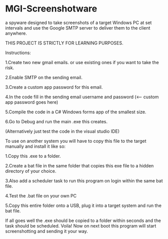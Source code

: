 # MGI-Screenshotware
a spyware designed to take screenshots of a target Windows PC at set intervals and use the Google SMTP server to deliver them to the client anywhere.

THIS PROJECT IS STRICTLY FOR LEARNING PURPOSES.

Instructions: 

1.Create two new gmail emails. or use existing ones if you want to take the risk.

2.Enable SMTP on the sending email.

3.Create a custom app password for this email.

4.In the code fill in the sending email username and password (<-- custom app password goes here)

5.Compile the code in a C# Windows forms app of the smallest size.

6.Go to Debug and run the main .exe this creates.

(Alternatively just test the code in the visual studio IDE)


To use on another system you will have to copy this file to the target manually and install it like so:

1.Copy this .exe to a folder.

2.Create a bat file in the same folder that copies this exe file to a hidden directory of your choice.

3.Also add a scheduler task to run this program on login within the same bat file.

4.Test the .bat file on your own PC

5.Copy this entire folder onto a USB, plug it into a target system and run the bat file.


If all goes well the .exe should be copied to a folder within seconds and the task should be scheduled.
Voila! Now on next boot this program will start screenshotting and sending it your way.
